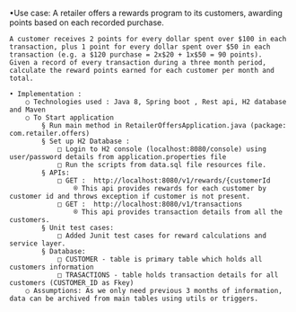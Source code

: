 •Use case:
        A retailer offers a rewards program to its customers, awarding points based on each recorded purchase. 
	
	A customer receives 2 points for every dollar spent over $100 in each transaction, plus 1 point for every dollar spent over $50 in each transaction (e.g. a $120 purchase = 2x$20 + 1x$50 = 90 points). 
	Given a record of every transaction during a three month period, calculate the reward points earned for each customer per month and total.
	
	• Implementation :
		○ Technologies used : Java 8, Spring boot , Rest api, H2 database and Maven
		○ To Start application 
			§ Run main method in RetailerOffersApplication.java (package: com.retailer.offers)
			§ Set up H2 Database :
				□ Login to H2 console (localhost:8080/console) using user/password details from application.properties file
				□ Run the scripts from data.sql file resources file.
			§ APIs:
				□ GET :  http://localhost:8080/v1/rewards/{customerId
					® This api provides rewards for each customer by customer id and throws exception if customer is not present.
				□ GET :  http://localhost:8080/v1/transactions
					® This api provides transaction details from all the customers.
			§ Unit test cases:
				□ Added Junit test cases for reward calculations and service layer.
			§ Database:
				□ CUSTOMER - table is primary table which holds all customers information
				□ TRASACTIONS - table holds transaction details for all customers (CUSTOMER_ID as Fkey)
		○ Assumptions: As we only need previous 3 months of information, data can be archived from main tables using utils or triggers.
